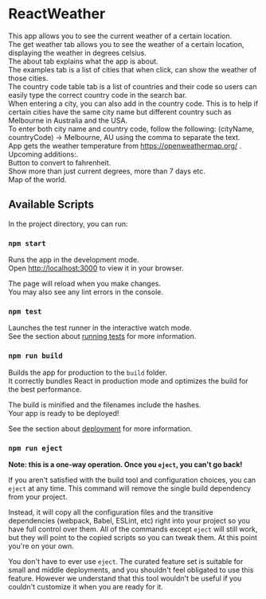 # ReactWeather

This app allows you to see the current weather of a certain location.\
The get weather tab allows you to see the weather of a certain location, displaying the weather in degrees celsius.\
The about tab explains what the app is about.\
The examples tab is a list of cities that when click, can show the weather of those cities.\
The country code table tab is a list of countries and their code so users can easily type the correct country code in the search bar.\
When entering a city, you can also add in the country code. This is to help if certain cities have the same city name but different country such as Melbourne in Australia and the USA.\
To enter both city name and country code, follow the following: (cityName, countryCode) -> Melbourne, AU using the comma to separate the text.\
App gets the weather temperature from https://openweathermap.org/ .\
Upcoming additions:.\
Button to convert to fahrenheit.\
Show more than just current degrees, more than 7 days etc.\
Map of the world.

## Available Scripts

In the project directory, you can run:

### `npm start`

Runs the app in the development mode.\
Open [http://localhost:3000](http://localhost:3000) to view it in your browser.

The page will reload when you make changes.\
You may also see any lint errors in the console.

### `npm test`

Launches the test runner in the interactive watch mode.\
See the section about [running tests](https://facebook.github.io/create-react-app/docs/running-tests) for more information.

### `npm run build`

Builds the app for production to the `build` folder.\
It correctly bundles React in production mode and optimizes the build for the best performance.

The build is minified and the filenames include the hashes.\
Your app is ready to be deployed!

See the section about [deployment](https://facebook.github.io/create-react-app/docs/deployment) for more information.

### `npm run eject`

**Note: this is a one-way operation. Once you `eject`, you can't go back!**

If you aren't satisfied with the build tool and configuration choices, you can `eject` at any time. This command will remove the single build dependency from your project.

Instead, it will copy all the configuration files and the transitive dependencies (webpack, Babel, ESLint, etc) right into your project so you have full control over them. All of the commands except `eject` will still work, but they will point to the copied scripts so you can tweak them. At this point you're on your own.

You don't have to ever use `eject`. The curated feature set is suitable for small and middle deployments, and you shouldn't feel obligated to use this feature. However we understand that this tool wouldn't be useful if you couldn't customize it when you are ready for it.